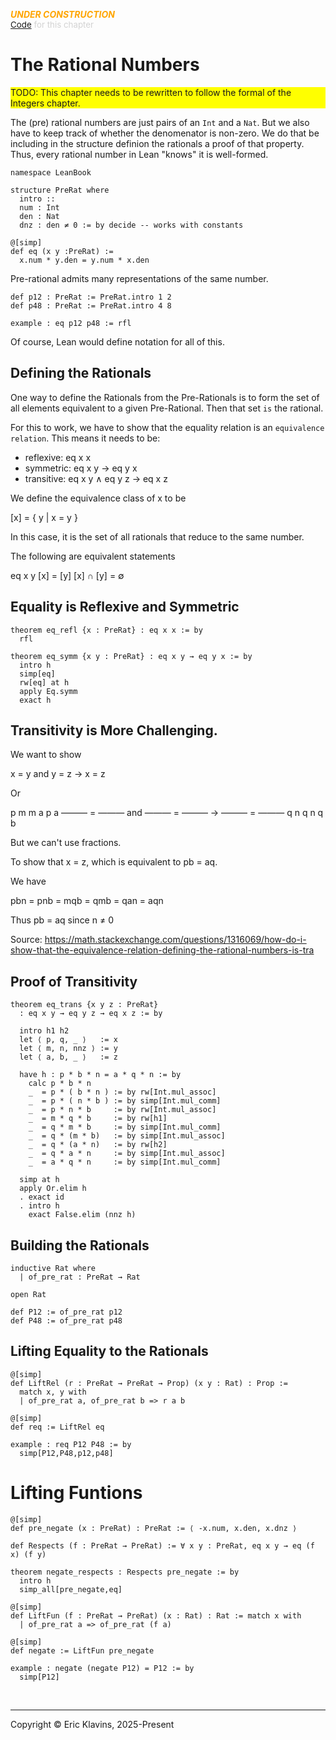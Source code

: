 <span style='color: orange'>***UNDER CONSTRUCTION***</span><br>
<span style='color: lightgray; font-size: 10pt'><a href='https://github.com/klavins/LeanBook/blob/main/main/../LeanBook/Chapters/Numbers.lean'>Code</a> for this chapter</span>
 # The Rational Numbers

<div style='background: yellow'>TODO: This chapter needs to be rewritten to follow the formal of the Integers chapter.</div>

The (pre) rational numbers are just pairs of an `Int` and a `Nat`. But we also have to keep track of whether the denomenator is non-zero. We do that be including in the structure definion the rationals a proof of that property. Thus, every rational number in Lean "knows" it is well-formed. 
```lean
namespace LeanBook

structure PreRat where
  intro ::
  num : Int
  den : Nat
  dnz : den ≠ 0 := by decide -- works with constants

@[simp]
def eq (x y :PreRat) :=
  x.num * y.den = y.num * x.den
```
 Pre-rational admits many representations of the same number. 
```lean
def p12 : PreRat := PreRat.intro 1 2
def p48 : PreRat := PreRat.intro 4 8

example : eq p12 p48 := rfl
```
 Of course, Lean would define notation for all of this. 
 ## Defining the Rationals

One way to define the Rationals from the Pre-Rationals is to form the set of all elements equivalent to a given Pre-Rational. Then that set `is` the rational.

For this to work, we have to show that the equality relation is an `equivalence relation`. This means it needs to be:

  - reflexive: eq x x
  - symmetric: eq x y → eq y x
  - transitive: eq x y ∧ eq y z → eq x z

We define the equivalence class of x to be

  [x] = { y | x = y }

In this case, it is the set of all rationals that reduce to the same number.

The following are equivalent statements

  eq x y
  [x] = [y]
  [x] ∩ [y] = ∅


 ## Equality is Reflexive and Symmetric 
```lean
theorem eq_refl {x : PreRat} : eq x x := by
  rfl

theorem eq_symm {x y : PreRat} : eq x y → eq y x := by
  intro h
  simp[eq]
  rw[eq] at h
  apply Eq.symm
  exact h
```
 ## Transitivity is More Challenging.

We want to show

   x  =  y   and   y  =  z  →  x  =  z

Or

   p     m         m     a      p     a
  ——— = ———  and  ——— = ——— →  ——— = ———
   q     n         q     n      q     b

But we can't use fractions.

To show that x = z, which is equivalent to pb = aq.

We have

   pbn = pnb = mqb = qmb = qan = aqn

   Thus pb = aq since n ≠ 0

   Source: https://math.stackexchange.com/questions/1316069/how-do-i-show-that-the-equivalence-relation-defining-the-rational-numbers-is-tra


 ## Proof of Transitivity 
```lean
theorem eq_trans {x y z : PreRat}
  : eq x y → eq y z → eq x z := by

  intro h1 h2
  let ⟨ p, q, _ ⟩   := x
  let ⟨ m, n, nnz ⟩ := y
  let ⟨ a, b, _ ⟩   := z

  have h : p * b * n = a * q * n := by
    calc p * b * n
    _  = p * ( b * n ) := by rw[Int.mul_assoc]
    _  = p * ( n * b ) := by simp[Int.mul_comm]
    _  = p * n * b     := by rw[Int.mul_assoc]
    _  = m * q * b     := by rw[h1]
    _  = q * m * b     := by simp[Int.mul_comm]
    _  = q * (m * b)   := by simp[Int.mul_assoc]
    _  = q * (a * n)   := by rw[h2]
    _  = q * a * n     := by simp[Int.mul_assoc]
    _  = a * q * n     := by simp[Int.mul_comm]

  simp at h
  apply Or.elim h
  . exact id
  . intro h
    exact False.elim (nnz h)
```
 ## Building the Rationals 
```lean
inductive Rat where
  | of_pre_rat : PreRat → Rat

open Rat

def P12 := of_pre_rat p12
def P48 := of_pre_rat p48
```
 ## Lifting Equality to the Rationals 
```lean
@[simp]
def LiftRel (r : PreRat → PreRat → Prop) (x y : Rat) : Prop :=
  match x, y with
  | of_pre_rat a, of_pre_rat b => r a b

@[simp]
def req := LiftRel eq

example : req P12 P48 := by
  simp[P12,P48,p12,p48]
```
 # Lifting Funtions 
```lean
@[simp]
def pre_negate (x : PreRat) : PreRat := ⟨ -x.num, x.den, x.dnz ⟩

def Respects (f : PreRat → PreRat) := ∀ x y : PreRat, eq x y → eq (f x) (f y)

theorem negate_respects : Respects pre_negate := by
  intro h
  simp_all[pre_negate,eq]

@[simp]
def LiftFun (f : PreRat → PreRat) (x : Rat) : Rat := match x with
  | of_pre_rat a => of_pre_rat (f a)

@[simp]
def negate := LiftFun pre_negate

example : negate (negate P12) = P12 := by
  simp[P12]
```

<div style='height=50px'>&nbsp;</div><hr>
Copyright © Eric Klavins, 2025-Present
